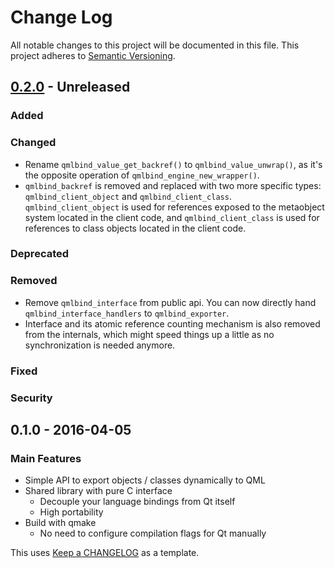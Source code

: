 # Change Log #
All notable changes to this project will be documented in this file.
This project adheres to [Semantic Versioning](http://semver.org/).

## [0.2.0] - Unreleased ##
### Added ###

### Changed ###
- Rename `qmlbind_value_get_backref()` to `qmlbind_value_unwrap()`, as it's the opposite operation of
  `qmlbind_engine_new_wrapper()`.
- `qmlbind_backref` is removed and replaced with two more specific types:
  `qmlbind_client_object` and `qmlbind_client_class`. `qmlbind_client_object` is used for references exposed to the
  metaobject system located in the client code, and `qmlbind_client_class` is used for references to class objects
  located in the client code.

### Deprecated ###

### Removed ###
- Remove `qmlbind_interface` from public api. You can now directly hand `qmlbind_interface_handlers` to
  `qmlbind_exporter`.
- Interface and its atomic reference counting mechanism is also removed from the internals, which might speed
  things up a little as no synchronization is needed anymore.

### Fixed ###

### Security ###

## 0.1.0 - 2016-04-05 ##
### Main Features ###
- Simple API to export objects / classes dynamically to QML
- Shared library with pure C interface
  - Decouple your language bindings from Qt itself
  - High portability
- Build with qmake
  - No need to configure compilation flags for Qt manually


This uses [Keep a CHANGELOG](http://keepachangelog.com/) as a template.


[0.2.0]: https://github.com/alacarte-maps/alacarte/compare/v0.1.0...HEAD
